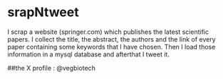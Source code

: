 # srapNtweet
I scrap a website (springer.com) which publishes the latest scientific papers. I collect the title, the abstract, the authors and the link of every paper containing some keywords that I have chosen. Then I load those information in a mysql database and afterthat I tweet it. 

##the X profile : @vegbiotech
